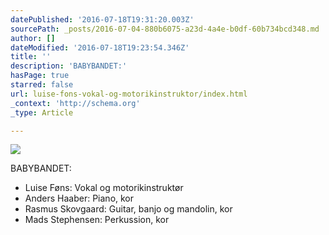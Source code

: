 ```yaml
---
datePublished: '2016-07-18T19:31:20.003Z'
sourcePath: _posts/2016-07-04-880b6075-a23d-4a4e-b0df-60b734bcd348.md
author: []
dateModified: '2016-07-18T19:23:54.346Z'
title: ''
description: 'BABYBANDET:'
hasPage: true
starred: false
url: luise-fons-vokal-og-motorikinstruktor/index.html
_context: 'http://schema.org'
_type: Article

---
```

![](https://imgflo.herokuapp.com/graph/vahj1ThiexotieMo/7fa0836be7b73ab2cdec68dac77c0ba5/croprotate.jpg?cropheight=2339&cropwidth=3036&degrees=0&input=https%3A%2F%2Fthe-grid-user-content.s3-us-west-2.amazonaws.com%2F66935eca-e16d-4969-8abd-374ab96131aa.jpg&x=0&y=0)

BABYBANDET:

* Luise Føns: Vokal og motorikinstruktør
* Anders Haaber: Piano, kor
* Rasmus Skovgaard: Guitar, banjo og mandolin, kor
* Mads Stephensen: Perkussion, kor